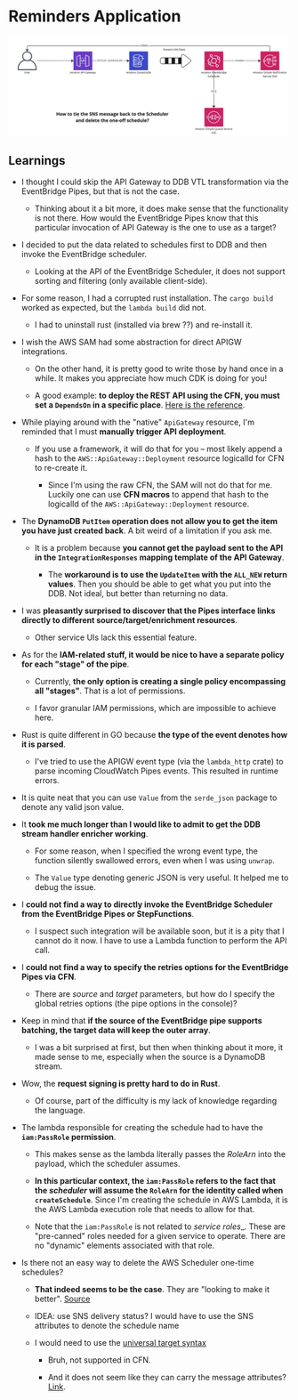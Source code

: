 # Reminders Application

![The architecture](./images/architecture.jpg)

## Learnings

- I thought I could skip the API Gateway to DDB VTL transformation via the EventBridge Pipes, but that is not the case.

  - Thinking about it a bit more, it does make sense that the functionality is not there. How would the EventBridge Pipes know that this particular invocation of API Gateway is the one to use as a target?

- I decided to put the data related to schedules first to DDB and then invoke the EventBridge scheduler.

  - Looking at the API of the EventBridge Scheduler, it does not support sorting and filtering (only available client-side).

- For some reason, I had a corrupted rust installation. The `cargo build` worked as expected, but the `lambda build` did not.

  - I had to uninstall rust (installed via brew ??) and re-install it.

- I wish the AWS SAM had some abstraction for direct APIGW integrations.

  - On the other hand, it is pretty good to write those by hand once in a while. It makes you appreciate how much CDK is doing for you!

  - A good example: **to deploy the REST API using the CFN, you must set a `DependsOn` in a specific place**. [Here is the reference](https://stackoverflow.com/questions/56944526/cloudformation-stack-errors-with-rest-api-doesnt-contain-any-methods).

- While playing around with the "native" `ApiGateway` resource, I'm reminded that I must **manually trigger API deployment**.

  - If you use a framework, it will do that for you – most likely append a hash to the `AWS::ApiGateway::Deployment` resource logicalId for CFN to re-create it.

    - Since I'm using the raw CFN, the SAM will not do that for me. Luckily one can use **CFN macros** to append that hash to the logicalId of the `AWS::ApiGateway::Deployment` resource.

- The **DynamoDB `PutItem` operation does not allow you to get the item you have just created back**. A bit weird of a limitation if you ask me.

  - It is a problem because **you cannot get the payload sent to the API in the `IntegrationResponses` mapping template of the API Gateway**.

    - The **workaround is to use the `UpdateItem` with the `ALL_NEW` return values**. Then you should be able to get what you put into the DDB. Not ideal, but better than returning no data.

- I was **pleasantly surprised to discover that the Pipes interface links directly to different source/target/enrichment resources**.

  - Other service UIs lack this essential feature.

- As for the **IAM-related stuff, it would be nice to have a separate policy for each "stage" of the pipe**.

  - Currently, **the only option is creating a single policy encompassing all "stages"**. That is a lot of permissions.

  - I favor granular IAM permissions, which are impossible to achieve here.

- Rust is quite different in GO because **the type of the event denotes how it is parsed**.

  - I've tried to use the APIGW event type (via the `lambda_http` crate) to parse incoming CloudWatch Pipes events. This resulted in runtime errors.

- It is quite neat that you can use `Value` from the `serde_json` package to denote any valid json value.

- It **took me much longer than I would like to admit to get the DDB stream handler enricher working**.

  - For some reason, when I specified the wrong event type, the function silently swallowed errors, even when I was using `unwrap`.

  - The `Value` type denoting generic JSON is very useful. It helped me to debug the issue.

- I **could not find a way to directly invoke the EventBridge Scheduler from the EventBridge Pipes or StepFunctions**.

  - I suspect such integration will be available soon, but it is a pity that I cannot do it now. I have to use a Lambda function to perform the API call.

- I **could not find a way to specify the retries options for the EventBridge Pipes via CFN**.

  - There are _source_ and _target_ parameters, but how do I specify the global retries options (the pipe options in the console)?

- Keep in mind that **if the source of the EventBridge pipe supports batching, the target data will keep the outer array**.

  - I was a bit surprised at first, but then when thinking about it more, it made sense to me, especially when the source is a DynamoDB stream.

- Wow, the **request signing is pretty hard to do in Rust**.

  - Of course, part of the difficulty is my lack of knowledge regarding the language.

- The lambda responsible for creating the schedule had to have the **`iam:PassRole` permission**.

  - This makes sense as the lambda literally passes the _RoleArn_ into the payload, which the scheduler assumes.

  - **In this particular context, the `iam:PassRole` refers to the fact that the _scheduler_ will assume the `RoleArn` for the identity called when `createSchedule`**. Since I'm creating the schedule in AWS Lambda, it is the AWS Lambda execution role that needs to allow for that.

  - Note that the `iam:PassRole` is not related to _service roles__. These are "pre-canned" roles needed for a given service to operate. There are no "dynamic" elements associated with that role.

- Is there not an easy way to delete the AWS Scheduler one-time schedules?

  - **That indeed seems to be the case**. They are "looking to make it better". [Source](https://www.reddit.com/r/aws/comments/yxqna2/eventbridge_scheduler_auto_delete_scheduled_events/)

  - IDEA: use SNS delivery status? I would have to use the SNS attributes to denote the schedule name

  - I would need to use the [universal target syntax](https://docs.aws.amazon.com/scheduler/latest/UserGuide/managing-targets-universal.html)

    - Bruh, not supported in CFN.

    - And it does not seem like they can carry the message attributes? [Link](https://stackoverflow.com/a/71245307).
